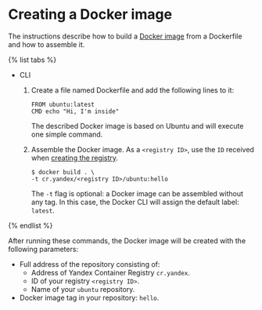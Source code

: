 # Creating a Docker image

The instructions describe how to build a [Docker image](../../concepts/docker-image.md) from a Dockerfile and how to assemble it.

{% list tabs %}

- CLI
  
  1. Create a file named Dockerfile and add the following lines to it:
  
      ```
      FROM ubuntu:latest
      CMD echo "Hi, I'm inside"
      ```
  
      The described Docker image is based on Ubuntu and will execute one simple command.
  
  1. Assemble the Docker image. As a `<registry ID>`, use the `ID` received when 
  [creating the registry](../registry/registry-create.md).
  
      ```
      $ docker build . \
      -t cr.yandex/<registry ID>/ubuntu:hello
      ```
  
      The `-t` flag is optional: a Docker image can be assembled without any tag. In this case, the Docker CLI will assign the default label: `latest`.
  
{% endlist %}

After running these commands, the Docker image will be created with the following parameters:

- Full address of the repository consisting of:
    - Address of Yandex Container Registry `cr.yandex`.
    - ID of your registry `<registry ID>`.
    - Name of your `ubuntu` repository.
- Docker image tag in your repository: `hello`.

